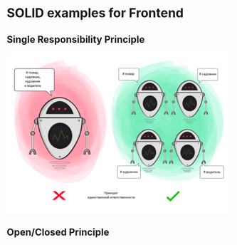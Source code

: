 # SOLID examples for Frontend

## Single Responsibility Principle

![Alt text](src/1srp/single-responsibility.png)

## Open/Closed Principle
